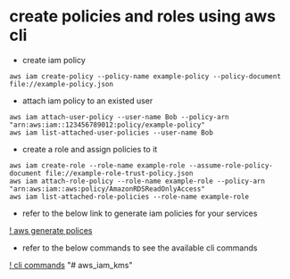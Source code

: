 # create policies and roles using aws cli

- create iam policy

```
aws iam create-policy --policy-name example-policy --policy-document file://example-policy.json
```

- attach iam policy to an existed user

```
aws iam attach-user-policy --user-name Bob --policy-arn "arn:aws:iam::123456789012:policy/example-policy"
aws iam list-attached-user-policies --user-name Bob
```

- create a role and assign policies to it

```
aws iam create-role --role-name example-role --assume-role-policy-document file://example-role-trust-policy.json
aws iam attach-role-policy --role-name example-role --policy-arn "arn:aws:iam::aws:policy/AmazonRDSReadOnlyAccess"
aws iam list-attached-role-policies --role-name example-role
```

- refer to the below link to generate iam policies for your services

[! aws generate polices](https://awspolicygen.s3.amazonaws.com/policygen.html)

- refer to the below commands to see the available cli commands

[! cli commands](https://docs.aws.amazon.com/cli/latest/reference/kms/)
"# aws_iam_kms" 
